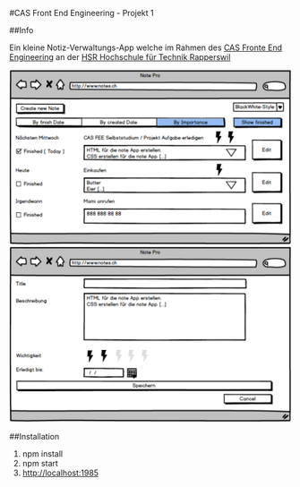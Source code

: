 #CAS Front End Engineering - Projekt 1

##Info

Ein kleine Notiz-Verwaltungs-App welche im Rahmen des [CAS Fronte End Engineering](https://www.hsr.ch/Front-End-Engineering.12432.0.html) an der [HSR Hochschule für Technik Rapperswil](https://www.hsr.ch)

![Mockup 1](doc/mockup1.png?raw=true)
![Mockup 2](doc/mockup2.png?raw=true)

##Installation
1. npm install
2. npm start
3. [http://localhost:1985](http://localhost:1985)